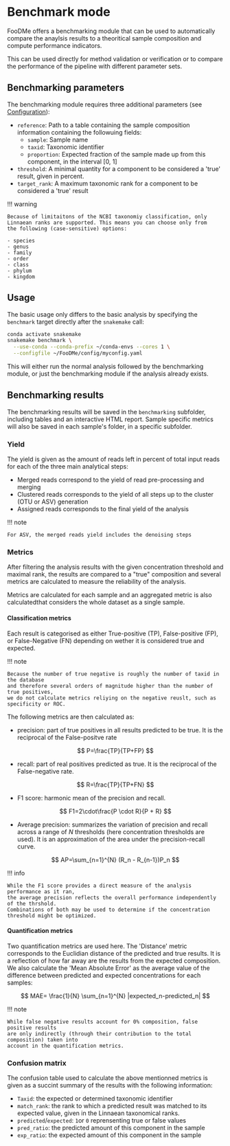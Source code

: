# Benchmark mode

FooDMe offers a benchmarking module that can be used to
automatically compare the anaylsis results to a theoritical 
sample composition and compute performance indicators.

This can be used directly for method validation or verification
or to compare the performance of the pipeline with different 
parameter sets.

## Benchmarking parameters

The benchmarking module requires three additional parameters (see [Configuration](../userguide/configuration.md)):

- `reference`: Path to a table containing the sample composition information containing the followuing fields:
    - `sample`: Sample name
    - `taxid`: Taxonomic identifier
    - `proportion`: Expected fraction of the sample made up from this component, in the interval [0, 1]
- `threshold`: A minimal quantity for a component to be considered a 'true' result, given in percent.
- `target_rank`: A maximum taxonomic rank for a component to be considered a 'true' result

!!! warning
    
    Because of limitaitons of the NCBI taxonomiy classification, only
    Linnaean ranks are supported. This means you can choose only from 
    the following (case-sensitive) options:
    
    - species
    - genus
    - family
    - order
    - class
    - phylum
    - kingdom

## Usage

The basic usage only differs to the basic analysis by specifying the `benchmark` 
target directly after the `snakemake` call:

```bash
conda activate snakemake
snakemake benchmark \
  --use-conda --conda-prefix ~/conda-envs --cores 1 \
  --configfile ~/FooDMe/config/myconfig.yaml
```

This will either run the normal analysis followed by the benchmarking module,
or just the benchmarking module if the analysis already exists.

## Benchmarking results

The benchmarking results will be saved in the `benchmarking` subfolder, including 
tables and an interactive HTML report.
Sample specific metrics will also be saved in each sample's folder, in a specific subfolder.

### Yield

The yield is given as the amount of reads left in percent of total input reads for each of the three main 
analytical steps:

- Merged reads correspond to the yield of read pre-processing and merging
- Clustered reads corresponds to the yield of all steps up to the cluster (OTU or ASV) generation
- Assigned reads corresponds to the final yield of the analysis

!!! note
    
    For ASV, the merged reads yield includes the denoising steps

### Metrics

After filtering the analysis results with the given concentration threshold and
maximal rank, the results are compared to a "true" composition and several metrics are 
calculated to measure the reliability of the analysis.

Metrics are calculated for each sample and an aggregated metric is also calculatedthat considers 
the whole dataset as a single sample.

#### Classification metrics

Each result is categorised as either True-positive (TP), False-positive (FP), or False-Negative (FN)
depending on wether it is considered true and expected.

!!! note
    
    Because the number of true negative is roughly the number of taxid in the database
    and therefore several orders of magnitude higher than the number of true positives, 
    we do not calculate metrics reliying on the negative reuslt, such as specificity or ROC.

The following metrics are then calculated as:

- precision: part of true positives in all results predicted to be true. It is the reciprocal of the False-positve rate 

$$
P=\frac{TP}{TP+FP}
$$

- recall: part of real positives predicted as true. It is the reciprocal of the False-negative rate.

$$
R=\frac{TP}{TP+FN}
$$

- F1 score: harmonic mean of the precision and recall.

$$
F1=2\cdot\frac{P \cdot R}{P + R}
$$

- Average precision: summarizes the variation of precision and recall across a range of $N$ thresholds 
  (here concentration thresholds are used). It is an approximation of the area under the precision-recall curve.

$$
AP=\sum_{n=1}^{N} (R_n - R_{n-1})P_n
$$

!!! info
    
    While the F1 score provides a direct measure of the analysis performance as it ran, 
    the average precision reflects the overall performance independently of the thrshold. 
    Combinations of both may be used to determine if the concentration threshold might be optimized.

#### Quantification metrics

Two quantification metrics are used here. The 'Distance' metric corresponds to the Euclidian distance
of the predicted and true results. It is a reflection of how far away are the results from the 
expected composition.
We also calculate the 'Mean Absolute Error' as the average value of the difference between predicted and expected concentrations for each samples:

$$
MAE= \frac{1}{N} \sum_{n=1}^{N} |expected_n-predicted_n|
$$

!!! note
    
    While false negative results account for 0% composition, false positive results 
    are only indirectly (through their contribution to the total composition) taken into
    account in the quantification metrics.

### Confusion matrix

The confusion table used to calculate the above mentionned metrics is given as a succint summary 
of the results with the following information:

- `Taxid`: the expected or determined taxonomic identifier
- `match_rank`: the rank to which a predicted result was matched to its expected value, given in the Linnaean taxonomical ranks.
- `predicted`/`expected`: `1`or `0` reprensenting true or false values
- `pred_ratio`: the predicted amount of this component in the sample
- `exp_ratio`: the expected amount of this component in the sample
